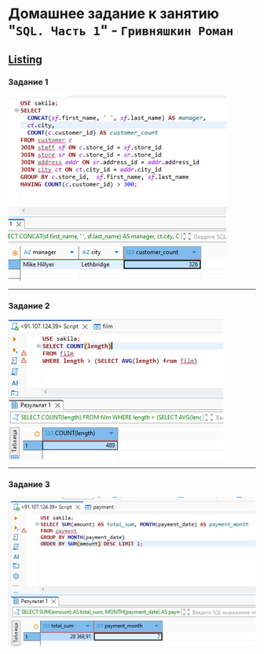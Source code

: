 # Домашнее задание к занятию "`SQL. Часть 1`" - `Гривняшкин Роман`  

[Listing](sql_3.txt)
---

### Задание 1  

![Task 1](./img/sql3_1.png)  

---

### Задание 2  
 
![Task 2](./img/sql3_2.png)  

---

### Задание 3  

![Task 3](./img/sql3_3.png)  

